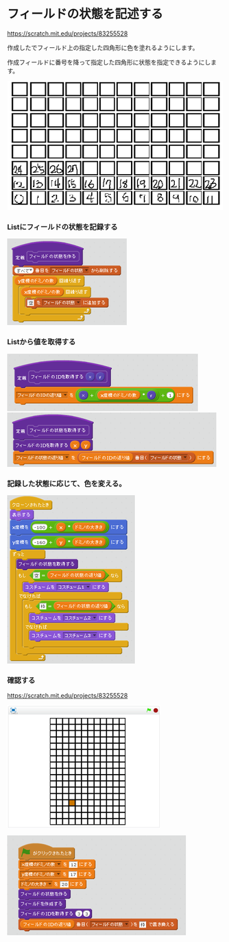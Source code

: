 # フィールドの状態を記述する

https://scratch.mit.edu/projects/83255528


作成したでフィールド上の指定した四角形に色を塗れるようにします。

作成フィールドに番号を降って指定した四角形に状態を指定できるようにします。

![](filed_id.png)


### Listにフィールドの状態を記録する
![](script_create_state.png)

### Listから値を取得する
![](script_get_state_id.png)
![](script_get_state_value.png)

### 記録した状態に応じて、色を変える。

![](script_paint_domino.png)



### 確認する

https://scratch.mit.edu/projects/83255528

![](test.png)


![](script_main.png)